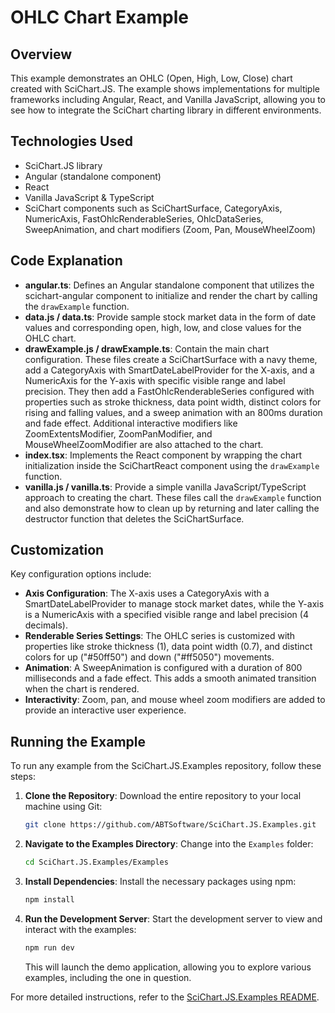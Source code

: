 # OHLC Chart Example

## Overview

This example demonstrates an OHLC (Open, High, Low, Close) chart created with SciChart.JS. The example shows implementations for multiple frameworks including Angular, React, and Vanilla JavaScript, allowing you to see how to integrate the SciChart charting library in different environments.

## Technologies Used

-   SciChart.JS library
-   Angular (standalone component)
-   React
-   Vanilla JavaScript & TypeScript
-   SciChart components such as SciChartSurface, CategoryAxis, NumericAxis, FastOhlcRenderableSeries, OhlcDataSeries, SweepAnimation, and chart modifiers (Zoom, Pan, MouseWheelZoom)

## Code Explanation

-   **angular.ts**: Defines an Angular standalone component that utilizes the scichart-angular component to initialize and render the chart by calling the `drawExample` function.
-   **data.js / data.ts**: Provide sample stock market data in the form of date values and corresponding open, high, low, and close values for the OHLC chart.
-   **drawExample.js / drawExample.ts**: Contain the main chart configuration. These files create a SciChartSurface with a navy theme, add a CategoryAxis with SmartDateLabelProvider for the X-axis, and a NumericAxis for the Y-axis with specific visible range and label precision. They then add a FastOhlcRenderableSeries configured with properties such as stroke thickness, data point width, distinct colors for rising and falling values, and a sweep animation with an 800ms duration and fade effect. Additional interactive modifiers like ZoomExtentsModifier, ZoomPanModifier, and MouseWheelZoomModifier are also attached to the chart.
-   **index.tsx**: Implements the React component by wrapping the chart initialization inside the SciChartReact component using the `drawExample` function.
-   **vanilla.js / vanilla.ts**: Provide a simple vanilla JavaScript/TypeScript approach to creating the chart. These files call the `drawExample` function and also demonstrate how to clean up by returning and later calling the destructor function that deletes the SciChartSurface.

## Customization

Key configuration options include:

-   **Axis Configuration**: The X-axis uses a CategoryAxis with a SmartDateLabelProvider to manage stock market dates, while the Y-axis is a NumericAxis with a specified visible range and label precision (4 decimals).
-   **Renderable Series Settings**: The OHLC series is customized with properties like stroke thickness (1), data point width (0.7), and distinct colors for up ("#50ff50") and down ("#ff5050") movements.
-   **Animation**: A SweepAnimation is configured with a duration of 800 milliseconds and a fade effect. This adds a smooth animated transition when the chart is rendered.
-   **Interactivity**: Zoom, pan, and mouse wheel zoom modifiers are added to provide an interactive user experience.

## Running the Example

To run any example from the SciChart.JS.Examples repository, follow these steps:

1. **Clone the Repository**: Download the entire repository to your local machine using Git:

    ```bash
    git clone https://github.com/ABTSoftware/SciChart.JS.Examples.git
    ```

2. **Navigate to the Examples Directory**: Change into the `Examples` folder:

    ```bash
    cd SciChart.JS.Examples/Examples
    ```

3. **Install Dependencies**: Install the necessary packages using npm:

    ```bash
    npm install
    ```

4. **Run the Development Server**: Start the development server to view and interact with the examples:

    ```bash
    npm run dev
    ```

    This will launch the demo application, allowing you to explore various examples, including the one in question.

For more detailed instructions, refer to the [SciChart.JS.Examples README](https://github.com/ABTSoftware/SciChart.JS.Examples/blob/master/README.md).
